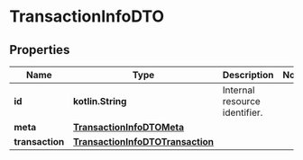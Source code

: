 
# TransactionInfoDTO

## Properties
Name | Type | Description | Notes
------------ | ------------- | ------------- | -------------
**id** | **kotlin.String** | Internal resource identifier. | 
**meta** | [**TransactionInfoDTOMeta**](TransactionInfoDTOMeta.md) |  | 
**transaction** | [**TransactionInfoDTOTransaction**](TransactionInfoDTOTransaction.md) |  | 



